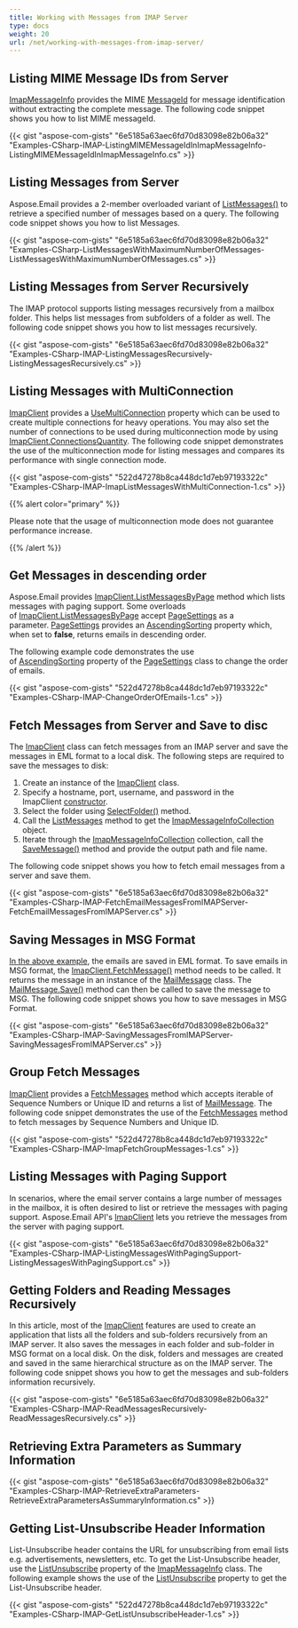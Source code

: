 ```yaml
---
title: Working with Messages from IMAP Server
type: docs
weight: 20
url: /net/working-with-messages-from-imap-server/
---
```



## **Listing MIME Message IDs from Server**

[ImapMessageInfo](https://reference.aspose.com/email/net/aspose.email.clients.imap/imapmessageinfo/) provides the MIME [MessageId](https://reference.aspose.com/email/net/aspose.email.clients/messageinfobase/messageid/) for message identification without extracting the complete message. The following code snippet shows you how to list MIME messageId.

{{< gist "aspose-com-gists" "6e5185a63aec6fd70d83098e82b06a32" "Examples-CSharp-IMAP-ListingMIMEMessageIdInImapMessageInfo-ListingMIMEMessageIdInImapMessageInfo.cs" >}}

## **Listing Messages from Server**

Aspose.Email provides a 2-member overloaded variant of [ListMessages()](https://reference.aspose.com/email/net/aspose.email.clients.imap/imapclient/listmessages/#listmessages_12) to retrieve a specified number of messages based on a query. The following code snippet shows you how to list Messages.

{{< gist "aspose-com-gists" "6e5185a63aec6fd70d83098e82b06a32" "Examples-CSharp-ListMessagesWithMaximumNumberOfMessages-ListMessagesWithMaximumNumberOfMessages.cs" >}}

## **Listing Messages from Server Recursively**

The IMAP protocol supports listing messages recursively from a mailbox folder. This helps list messages from subfolders of a folder as well. The following code snippet shows you how to list messages recursively.

{{< gist "aspose-com-gists" "6e5185a63aec6fd70d83098e82b06a32" "Examples-CSharp-IMAP-ListingMessagesRecursively-ListingMessagesRecursively.cs" >}}

## **Listing Messages with MultiConnection**

[ImapClient](https://reference.aspose.com/email/net/aspose.email.clients.imap/imapclient/) provides a [UseMultiConnection](https://reference.aspose.com/email/net/aspose.email.clients/emailclient/usemulticonnection/) property which can be used to create multiple connections for heavy operations. You may also set the number of connections to be used during multiconnection mode by using [ImapClient.ConnectionsQuantity](https://reference.aspose.com/email/net/aspose.email.clients/emailclient/connectionsquantity/). The following code snippet demonstrates the use of the multiconnection mode for listing messages and compares its performance with single connection mode.

{{< gist "aspose-com-gists" "522d47278b8ca448dc1d7eb97193322c" "Examples-CSharp-IMAP-ImapListMessagesWithMultiConnection-1.cs" >}}

{{% alert color="primary" %}} 

Please note that the usage of multiconnection mode does not guarantee performance increase.

{{% /alert %}} 

## **Get Messages in descending order**

Aspose.Email provides [ImapClient.ListMessagesByPage](https://reference.aspose.com/email/net/aspose.email.clients.imap/imapclient/listmessagesbypage/#listmessagesbypage/) method which lists messages with paging support. Some overloads of [ImapClient.ListMessagesByPage](https://reference.aspose.com/email/net/aspose.email.clients.imap/imapclient/listmessagesbypage/#listmessagesbypage/) accept [PageSettings](https://reference.aspose.com/email/net/aspose.email.clients.imap/pagesettings/) as a parameter. [PageSettings](https://reference.aspose.com/email/net/aspose.email.clients.imap/pagesettings/) provides an [AscendingSorting](https://reference.aspose.com/email/net/aspose.email.clients.imap/pagesettings/ascendingsorting/) property which, when set to **false**, returns emails in descending order.

The following example code demonstrates the use of [AscendingSorting](https://reference.aspose.com/email/net/aspose.email.clients.imap/pagesettings/ascendingsorting/) property of the [PageSettings](https://reference.aspose.com/email/net/aspose.email.clients.imap/pagesettings/) class to change the order of emails.

{{< gist "aspose-com-gists" "522d47278b8ca448dc1d7eb97193322c" "Examples-CSharp-IMAP-ChangeOrderOfEmails-1.cs" >}}

## **Fetch Messages from Server and Save to disc**

The [ImapClient](https://reference.aspose.com/email/net/aspose.email.clients.imap/imapclient/) class can fetch messages from an IMAP server and save the messages in EML format to a local disk. The following steps are required to save the messages to disk:

1. Create an instance of the [ImapClient](https://reference.aspose.com/email/net/aspose.email.clients.imap/imapclient/) class.
1. Specify a hostname, port, username, and password in the ImapClient [constructor](https://reference.aspose.com/email/net/aspose.email.clients.imap/imapclient/imapclient/#constructor).
1. Select the folder using [SelectFolder()](https://reference.aspose.com/email/net/aspose.email.clients.imap/imapclient/selectfolder/#selectfolder/) method.
1. Call the [ListMessages](https://reference.aspose.com/email/net/aspose.email.clients.imap/imapclient/listmessages/#listmessages) method to get the [ImapMessageInfoCollection](https://reference.aspose.com/email/net/aspose.email.clients.imap/imapmessageinfocollection/) object.
1. Iterate through the [ImapMessageInfoCollection](https://reference.aspose.com/email/net/aspose.email.clients.imap/imapmessageinfocollection/) collection, call the [SaveMessage()](https://reference.aspose.com/email/net/aspose.email.clients.imap/imapclient/savemessage/#savemessage/) method and provide the output path and file name.

The following code snippet shows you how to fetch email messages from a server and save them.

{{< gist "aspose-com-gists" "6e5185a63aec6fd70d83098e82b06a32" "Examples-CSharp-IMAP-FetchEmailMessagesFromIMAPServer-FetchEmailMessagesFromIMAPServer.cs" >}}

## **Saving Messages in MSG Format**

[In the above example](#fetch-messages-from-server-and-save-to-disc), the emails are saved in EML format. To save emails in MSG format, the [ImapClient.FetchMessage()](https://reference.aspose.com/email/net/aspose.email.clients.imap/imapclient/fetchmessage/#fetchmessage/) method needs to be called. It returns the message in an instance of the [MailMessage](https://reference.aspose.com/email/net/aspose.email/mailmessage/) class. The [MailMessage.Save()](https://reference.aspose.com/email/net/aspose.email/mailmessage/save/#save/) method can then be called to save the message to MSG. The following code snippet shows you how to save messages in MSG Format.

{{< gist "aspose-com-gists" "6e5185a63aec6fd70d83098e82b06a32" "Examples-CSharp-IMAP-SavingMessagesFromIMAPServer-SavingMessagesFromIMAPServer.cs" >}}

## **Group Fetch Messages**

[ImapClient](https://reference.aspose.com/email/net/aspose.email.clients.imap/imapclient/) provides a [FetchMessages](https://reference.aspose.com/email/net/aspose.email.clients.imap/imapclient/fetchmessages/#fetchmessages/) method which accepts iterable of Sequence Numbers or Unique ID and returns a list of [MailMessage](https://reference.aspose.com/email/net/aspose.email/mailmessage/). The following code snippet demonstrates the use of the [FetchMessages](https://reference.aspose.com/email/net/aspose.email.clients.imap/imapclient/fetchmessages/#fetchmessages/) method to fetch messages by Sequence Numbers and Unique ID.

{{< gist "aspose-com-gists" "522d47278b8ca448dc1d7eb97193322c" "Examples-CSharp-IMAP-ImapFetchGroupMessages-1.cs" >}}

## **Listing Messages with Paging Support**

In scenarios, where the email server contains a large number of messages in the mailbox, it is often desired to list or retrieve the messages with paging support. Aspose.Email API's [ImapClient](https://reference.aspose.com/email/net/aspose.email.clients.imap/imapclient/) lets you retrieve the messages from the server with paging support.

{{< gist "aspose-com-gists" "6e5185a63aec6fd70d83098e82b06a32" "Examples-CSharp-IMAP-ListingMessagesWithPagingSupport-ListingMessagesWithPagingSupport.cs" >}}

## **Getting Folders and Reading Messages Recursively**

In this article, most of the [ImapClient](https://reference.aspose.com/email/net/aspose.email.clients.imap/imapclient/) features are used to create an application that lists all the folders and sub-folders recursively from an IMAP server. It also saves the messages in each folder and sub-folder in MSG format on a local disk. On the disk, folders and messages are created and saved in the same hierarchical structure as on the IMAP server. The following code snippet shows you how to get the messages and sub-folders information recursively.

{{< gist "aspose-com-gists" "6e5185a63aec6fd70d83098e82b06a32" "Examples-CSharp-IMAP-ReadMessagesRecursively-ReadMessagesRecursively.cs" >}}

## **Retrieving Extra Parameters as Summary Information**

{{< gist "aspose-com-gists" "6e5185a63aec6fd70d83098e82b06a32" "Examples-CSharp-IMAP-RetrieveExtraParameters-RetrieveExtraParametersAsSummaryInformation.cs" >}}

## **Getting List-Unsubscribe Header Information**

List-Unsubscribe header contains the URL for unsubscribing from email lists e.g. advertisements, newsletters, etc. To get the List-Unsubscribe header, use the [ListUnsubscribe](https://reference.aspose.com/email/net/aspose.email.clients/messageinfobase/listunsubscribe/) property of the [ImapMessageInfo](https://reference.aspose.com/email/net/aspose.email.clients.imap/imapmessageinfo/) class. The following example shows the use of the [ListUnsubscribe](https://reference.aspose.com/email/net/aspose.email.clients/messageinfobase/listunsubscribe/) property to get the List-Unsubscribe header.

{{< gist "aspose-com-gists" "522d47278b8ca448dc1d7eb97193322c" "Examples-CSharp-IMAP-GetListUnsubscribeHeader-1.cs" >}}

